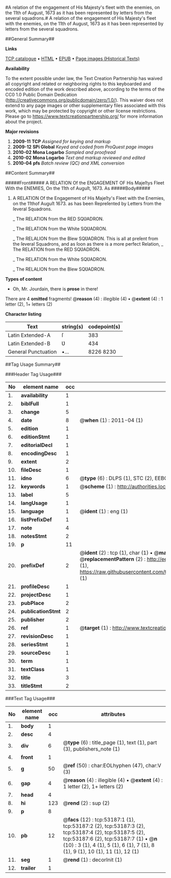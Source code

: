 #A relation of the engagement of His Majesty's fleet with the enemies, on the 11th of August, 1673 as it has been represented by letters from the several squadrons.#
A relation of the engagement of His Majesty's fleet with the enemies, on the 11th of August, 1673 as it has been represented by letters from the several squadrons.

##General Summary##

**Links**

[TCP catalogue](http://www.ota.ox.ac.uk/tcp/)  • 
[HTML](http://tei.it.ox.ac.uk/tcp/Texts-HTML/free/A58/A58442.html)  • 
[EPUB](http://tei.it.ox.ac.uk/tcp/Texts-EPUB/free/A58/A58442.epub) • 
[Page images (Historical Texts)](https://historicaltexts.jisc.ac.uk/eebo-12059026e)

**Availability**

To the extent possible under law, the Text Creation Partnership has waived all copyright and related or neighboring rights to this keyboarded and encoded edition of the work described above, according to the terms of the CC0 1.0 Public Domain Dedication (http://creativecommons.org/publicdomain/zero/1.0/). This waiver does not extend to any page images or other supplementary files associated with this work, which may be protected by copyright or other license restrictions. Please go to https://www.textcreationpartnership.org/ for more information about the project.

**Major revisions**

1. __2009-11__ __TCP__ *Assigned for keying and markup*
1. __2009-12__ __SPi Global__ *Keyed and coded from ProQuest page images*
1. __2010-02__ __Mona Logarbo__ *Sampled and proofread*
1. __2010-02__ __Mona Logarbo__ *Text and markup reviewed and edited*
1. __2010-04__ __pfs__ *Batch review (QC) and XML conversion*

##Content Summary##

#####Front#####
A RELATION Of the ENGAGEMENT OF His Majeſtys Fleet With the ENEMIES, On the 11th of Auguſt, 1673. As
#####Body#####

1. A RELATION Of the Engagement of His Majeſty's Fleet with the Enemies, on the 11thof Auguſt 1673. as has been Repreſented by Letters from the ſeveral Squadrons.

    _ The RELATION from the RED SQƲADRON.

    _ The RELATION from the White SQƲADRON.

    _ The RELALION from the Blew SQƲADRON.
This is all at preſent from the ſeveral Squadrons, and as ſoon as there is a more perfect Relation, 
    _ The RELATION from the RED SQƲADRON.

    _ The RELATION from the White SQƲADRON.

    _ The RELALION from the Blew SQƲADRON.

**Types of content**

  * Oh, Mr. Jourdain, there is **prose** in there!

There are 4 **omitted** fragments! 
 @__reason__ (4) : illegible (4)  •  @__extent__ (4) : 1 letter (2), 1+ letters (2)

**Character listing**


|Text|string(s)|codepoint(s)|
|---|---|---|
|Latin Extended-A|ſ|383|
|Latin Extended-B|Ʋ|434|
|General Punctuation|•…|8226 8230|

##Tag Usage Summary##

###Header Tag Usage###

|No|element name|occ|attributes|
|---|---|---|---|
|1.|__availability__|1||
|2.|__biblFull__|1||
|3.|__change__|5||
|4.|__date__|8| @__when__ (1) : 2011-04 (1)|
|5.|__edition__|1||
|6.|__editionStmt__|1||
|7.|__editorialDecl__|1||
|8.|__encodingDesc__|1||
|9.|__extent__|2||
|10.|__fileDesc__|1||
|11.|__idno__|6| @__type__ (6) : DLPS (1), STC (2), EEBO-CITATION (1), OCLC (1), VID (1)|
|12.|__keywords__|1| @__scheme__ (1) : http://authorities.loc.gov/ (1)|
|13.|__label__|5||
|14.|__langUsage__|1||
|15.|__language__|1| @__ident__ (1) : eng (1)|
|16.|__listPrefixDef__|1||
|17.|__note__|4||
|18.|__notesStmt__|2||
|19.|__p__|11||
|20.|__prefixDef__|2| @__ident__ (2) : tcp (1), char (1)  •  @__matchPattern__ (2) : ([0-9\-]+):([0-9IVX]+) (1), (.+) (1)  •  @__replacementPattern__ (2) : http://eebo.chadwyck.com/downloadtiff?vid=$1&page=$2 (1), https://raw.githubusercontent.com/textcreationpartnership/Texts/master/tcpchars.xml#$1 (1)|
|21.|__profileDesc__|1||
|22.|__projectDesc__|1||
|23.|__pubPlace__|2||
|24.|__publicationStmt__|2||
|25.|__publisher__|2||
|26.|__ref__|1| @__target__ (1) : http://www.textcreationpartnership.org/docs/. (1)|
|27.|__revisionDesc__|1||
|28.|__seriesStmt__|1||
|29.|__sourceDesc__|1||
|30.|__term__|1||
|31.|__textClass__|1||
|32.|__title__|3||
|33.|__titleStmt__|2||


###Text Tag Usage###

|No|element name|occ|attributes|
|---|---|---|---|
|1.|__body__|1||
|2.|__desc__|4||
|3.|__div__|6| @__type__ (6) : title_page (1), text (1), part (3), publishers_note (1)|
|4.|__front__|1||
|5.|__g__|50| @__ref__ (50) : char:EOLhyphen (47), char:V (3)|
|6.|__gap__|4| @__reason__ (4) : illegible (4)  •  @__extent__ (4) : 1 letter (2), 1+ letters (2)|
|7.|__head__|4||
|8.|__hi__|123| @__rend__ (2) : sup (2)|
|9.|__p__|8||
|10.|__pb__|12| @__facs__ (12) : tcp:53187:1 (1), tcp:53187:2 (2), tcp:53187:3 (2), tcp:53187:4 (2), tcp:53187:5 (2), tcp:53187:6 (2), tcp:53187:7 (1)  •  @__n__ (10) : 3 (1), 4 (1), 5 (1), 6 (1), 7 (1), 8 (1), 9 (1), 10 (1), 11 (1), 12 (1)|
|11.|__seg__|1| @__rend__ (1) : decorInit (1)|
|12.|__trailer__|1||
